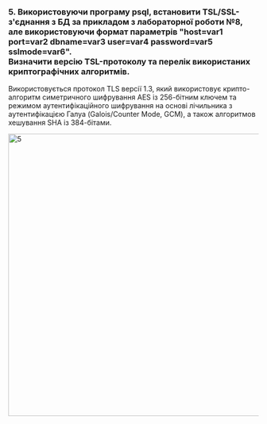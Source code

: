### 5. Використовуючи програму psql, встановити TSL/SSL-з'єднання з БД за прикладом з лабораторної роботи №8, але використовуючи формат параметрів "host=var1 port=var2 dbname=var3 user=var4 password=var5 sslmode=var6".<br/>Визначити версію TSL-протоколу та перелік використаних криптографічних алгоритмів.

Використовується протокол TLS версії 1.3, який використовує крипто-алгоритм симетричного шифрування AES із 256-бітним ключем та режимом аутентифікаційного шифрування на основі лічильника з аутентифікацією Галуа (Galois/Counter Mode, GCM), а також алгоритмов хешування SHA із 384-бітами.

<img width="568" alt="5" src="https://user-images.githubusercontent.com/55449630/208986791-63d9d967-4aae-416f-9192-8cba674712ee.png">